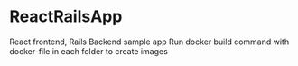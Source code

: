 # ReactRailsApp
React frontend, Rails Backend sample app
Run docker build command with docker-file in each folder to create images

